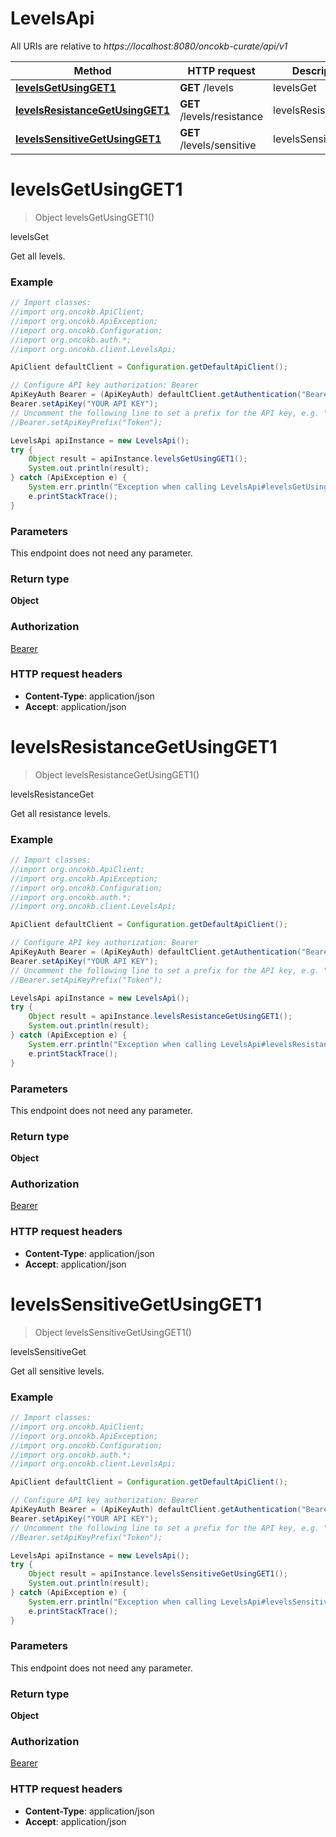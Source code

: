 # LevelsApi

All URIs are relative to *https://localhost:8080/oncokb-curate/api/v1*

Method | HTTP request | Description
------------- | ------------- | -------------
[**levelsGetUsingGET1**](LevelsApi.md#levelsGetUsingGET1) | **GET** /levels | levelsGet
[**levelsResistanceGetUsingGET1**](LevelsApi.md#levelsResistanceGetUsingGET1) | **GET** /levels/resistance | levelsResistanceGet
[**levelsSensitiveGetUsingGET1**](LevelsApi.md#levelsSensitiveGetUsingGET1) | **GET** /levels/sensitive | levelsSensitiveGet


<a name="levelsGetUsingGET1"></a>
# **levelsGetUsingGET1**
> Object levelsGetUsingGET1()

levelsGet

Get all levels.

### Example
```java
// Import classes:
//import org.oncokb.ApiClient;
//import org.oncokb.ApiException;
//import org.oncokb.Configuration;
//import org.oncokb.auth.*;
//import org.oncokb.client.LevelsApi;

ApiClient defaultClient = Configuration.getDefaultApiClient();

// Configure API key authorization: Bearer
ApiKeyAuth Bearer = (ApiKeyAuth) defaultClient.getAuthentication("Bearer");
Bearer.setApiKey("YOUR API KEY");
// Uncomment the following line to set a prefix for the API key, e.g. "Token" (defaults to null)
//Bearer.setApiKeyPrefix("Token");

LevelsApi apiInstance = new LevelsApi();
try {
    Object result = apiInstance.levelsGetUsingGET1();
    System.out.println(result);
} catch (ApiException e) {
    System.err.println("Exception when calling LevelsApi#levelsGetUsingGET1");
    e.printStackTrace();
}
```

### Parameters
This endpoint does not need any parameter.

### Return type

**Object**

### Authorization

[Bearer](../README.md#Bearer)

### HTTP request headers

 - **Content-Type**: application/json
 - **Accept**: application/json

<a name="levelsResistanceGetUsingGET1"></a>
# **levelsResistanceGetUsingGET1**
> Object levelsResistanceGetUsingGET1()

levelsResistanceGet

Get all resistance levels.

### Example
```java
// Import classes:
//import org.oncokb.ApiClient;
//import org.oncokb.ApiException;
//import org.oncokb.Configuration;
//import org.oncokb.auth.*;
//import org.oncokb.client.LevelsApi;

ApiClient defaultClient = Configuration.getDefaultApiClient();

// Configure API key authorization: Bearer
ApiKeyAuth Bearer = (ApiKeyAuth) defaultClient.getAuthentication("Bearer");
Bearer.setApiKey("YOUR API KEY");
// Uncomment the following line to set a prefix for the API key, e.g. "Token" (defaults to null)
//Bearer.setApiKeyPrefix("Token");

LevelsApi apiInstance = new LevelsApi();
try {
    Object result = apiInstance.levelsResistanceGetUsingGET1();
    System.out.println(result);
} catch (ApiException e) {
    System.err.println("Exception when calling LevelsApi#levelsResistanceGetUsingGET1");
    e.printStackTrace();
}
```

### Parameters
This endpoint does not need any parameter.

### Return type

**Object**

### Authorization

[Bearer](../README.md#Bearer)

### HTTP request headers

 - **Content-Type**: application/json
 - **Accept**: application/json

<a name="levelsSensitiveGetUsingGET1"></a>
# **levelsSensitiveGetUsingGET1**
> Object levelsSensitiveGetUsingGET1()

levelsSensitiveGet

Get all sensitive levels.

### Example
```java
// Import classes:
//import org.oncokb.ApiClient;
//import org.oncokb.ApiException;
//import org.oncokb.Configuration;
//import org.oncokb.auth.*;
//import org.oncokb.client.LevelsApi;

ApiClient defaultClient = Configuration.getDefaultApiClient();

// Configure API key authorization: Bearer
ApiKeyAuth Bearer = (ApiKeyAuth) defaultClient.getAuthentication("Bearer");
Bearer.setApiKey("YOUR API KEY");
// Uncomment the following line to set a prefix for the API key, e.g. "Token" (defaults to null)
//Bearer.setApiKeyPrefix("Token");

LevelsApi apiInstance = new LevelsApi();
try {
    Object result = apiInstance.levelsSensitiveGetUsingGET1();
    System.out.println(result);
} catch (ApiException e) {
    System.err.println("Exception when calling LevelsApi#levelsSensitiveGetUsingGET1");
    e.printStackTrace();
}
```

### Parameters
This endpoint does not need any parameter.

### Return type

**Object**

### Authorization

[Bearer](../README.md#Bearer)

### HTTP request headers

 - **Content-Type**: application/json
 - **Accept**: application/json

